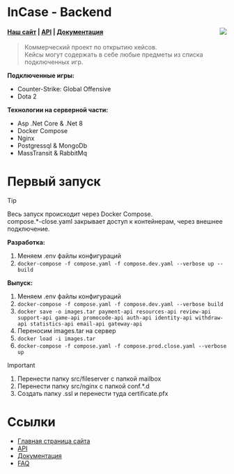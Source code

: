 # InCase - Backend

<img src="https://sun9-9.userapi.com/impg/TvxOs5Z6Oq4zIVtUnJD0uvbLUPHa86M0OkuSBQ/xwSvc-KOU-s.jpg?size=107x55&quality=96&sign=80e1a5000a20607c8bd1afe5453abefc&type=album" align="right"/>

#### [Наш сайт](https://in-case.games) | [API](https://api.in-case.games/api/) | [Документация](docs/redirection.md)

> Коммерческий проект по открытию кейсов.</br>
> Кейсы могут содержать в себе любые предметы из
> списка подключенных игр.

<b>Подключенные игры:</b>

- Counter-Strike: Global Offensive
- Dota 2

<b>Технологии на серверной части:</b>

- Asp .Net Core & .Net 8
- Docker Compose
- Nginx
- Postgressql & MongoDb
- MassTransit & RabbitMq

# Первый запуск

> [!TIP]
> Весь запуск происходит через Docker Compose.</br>
> compose.\*-close.yaml закрывает доступ к контейнерам, через внешнее подключение.

<b>Разработка:</b>

1. Меняем .env файлы конфигураций
2. `docker-compose -f compose.yaml -f compose.dev.yaml --verbose up --build`

<b>Выпуск:</b>

1. Меняем .env файлы конфигураций
2. `docker-compose -f compose.yaml -f compose.dev.yaml --verbose build`
3. `docker save -o images.tar payment-api resources-api review-api support-api game-api promocode-api auth-api identity-api withdraw-api statistics-api email-api gateway-api`
4. Переносим images.tar на сервер
5. `docker load -i images.tar`
6. `docker-compose -f compose.yaml -f compose.prod.close.yaml --verbose up`

> [!IMPORTANT]
>
> 1. Перенести папку src/fileserver с папкой mailbox
> 2. Перенести папку src/nginx с папкой conf.\*.d
> 3. Создать папку .ssl и перенести туда certificate.pfx

# Ссылки

- [Главная страница сайта](https://in-case.games/)
- [API](https://api.in-case.games/api/)
- [Документация](docs/redirection.md)
- [FAQ](https://in-case.games/faq)
